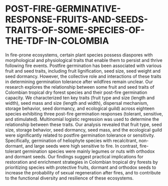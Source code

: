 # POST-FIRE-GERMINATIVE-RESPONSE-FRUITS-AND-SEEDS-TRAITS-OF-SOME-SPECIES-OF-THE-TDF-IN-COLOMBIA
In fire-prone ecosystems, certain plant species possess diaspores with morphological and physiological traits that enable them to persist and thrive following fire events. Postfire germination has been associated with various fruit and seed traits, including fruit lignification, seed size, seed weight and seed dormancy. However, the collective role and interactions of these traits in determining germination tolerance after wildfires remain unclear. Our research explores the relationship between some fruit and seed traits of Colombian tropical dry forest species and their post-fire germination capacity. We characterized ten key traits (fruit type and size (length and width), seed mass and size (length and width), dispersal mechanism, storage behavior, seed dormancy, and ecological guild) across eighteen species exhibiting three post-fire germination responses (tolerant, sensitive, and stimulated). Multinomial logistic regression was used to determine the relationship between these traits. Our analysis revealed that fruit type, seed size, storage behavior, seed dormancy, seed mass, and the ecological guild were significantly related to postfire germination tolerance or sensitivity. Specifically, germination of heliophyte species with recalcitrant, non-dormant, and large seeds were high sensitive to fire. In contrast, fire-tolerant germination species were mainly legumes or nuts with orthodox and dormant seeds. Our findings suggest practical implications for restoration and enrichment strategies in Colombian tropical dry forests by prioritizing species with protective fruits, dormant and orthodox seeds to increase the probability of sexual regeneration after fires, and to contribute to the functional diversity and resilience of these ecosystems.
